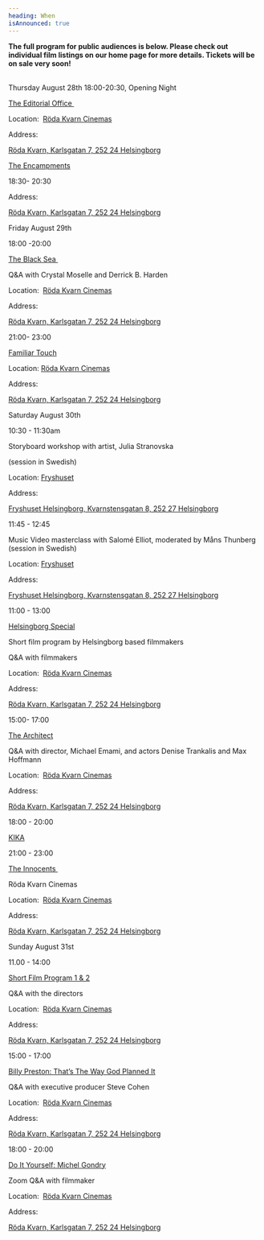 ```yaml
---
heading: When
isAnnounced: true
---
```

**The full program for public audiences is below. Please check out individual film listings on our home page for more details. Tickets will be on sale very soon!**

\
Thursday August 28th 18:00-20:30, Opening Night

[The Editorial Office ](https://gasebackfilmfestival.com/movies/the-editorial-office)

Location:  [Röda Kvarn Cinemas](https://www.biorodakvarn.se/)

Address: 

[Röda Kvarn, Karlsgatan 7, 252 24 Helsingborg](https://share.google/01wnhQl2tUWUOeZ1Y)



[T﻿he Encampments](https://gasebackfilmfestival.com/movies/the-encampments)

18:30- 20:30

Address: 

[Röda Kvarn, Karlsgatan 7, 252 24 Helsingborg](https://share.google/01wnhQl2tUWUOeZ1Y)

[](https://gasebackfilmfestival.com/movies/the-encampments)

Friday August 29th 

18:00 -20:00 

[The Black Sea ](https://gasebackfilmfestival.com/movies/the-black-sea)

Q&A with Crystal Moselle and Derrick B. Harden

Location:  [Röda Kvarn Cinemas](https://www.biorodakvarn.se/)

Address: 

[Röda Kvarn, Karlsgatan 7, 252 24 Helsingborg](https://share.google/01wnhQl2tUWUOeZ1Y)



21:00- 23:00

[Familiar Touch](https://gasebackfilmfestival.com/movies/familiar-touch)

[](https://gasebackfilmfestival.com/movies/familiar-touch)Location: [Röda Kvarn Cinemas](https://www.biorodakvarn.se/)

Address: 

[Röda Kvarn, Karlsgatan 7, 252 24 Helsingborg](https://share.google/01wnhQl2tUWUOeZ1Y)



Saturday August 30th

10:30 - 11:30am

Storyboard workshop with artist, Julia Stranovska 

(session in Swedish)

Location: [Fryshuset](https://fryshuset.se/plats/helsingborg)

Address: 

[Fryshuset Helsingborg, Kvarnstensgatan 8, 252 27 Helsingborg](https://share.google/JeBv6qHW0fIsFDNmD)

11:45 - 12:45 

Music Video masterclass with Salomé Elliot, moderated by Måns Thunberg\
(session in Swedish)

Location: [Fryshuset](https://fryshuset.se/plats/helsingborg)

Address: 

[Fryshuset Helsingborg, Kvarnstensgatan 8, 252 27 Helsingborg](https://share.google/JeBv6qHW0fIsFDNmD)

11:00 - 13:00

[Helsingborg Special](https://gasebackfilmfestival.com/movies)

Short film program by Helsingborg based filmmakers

Q&A with filmmakers 

Location:  [Röda Kvarn Cinemas](https://www.biorodakvarn.se/)

Address: 

[Röda Kvarn, Karlsgatan 7, 252 24 Helsingborg](https://share.google/01wnhQl2tUWUOeZ1Y)

15:00- 17:00 

[The Architect](https://gasebackfilmfestival.com/movies/the-architect)

[](https://gasebackfilmfestival.com/movies/the-architect)Q&A with director, Michael Emami, and actors Denise Trankalis and Max Hoffmann

Location:  [Röda Kvarn Cinemas](https://www.biorodakvarn.se/)

Address: 

[Röda Kvarn, Karlsgatan 7, 252 24 Helsingborg](https://share.google/01wnhQl2tUWUOeZ1Y)

18:00 - 20:00 

[K﻿IKA](https://gasebackfilmfestival.com/movies/kika) 

21:00 - 23:00 

[The Innocents ](https://gasebackfilmfestival.com/movies/the-innocents)

Röda Kvarn Cinemas

Location:  [Röda Kvarn Cinemas](https://www.biorodakvarn.se/)

Address: 

[Röda Kvarn, Karlsgatan 7, 252 24 Helsingborg](https://share.google/01wnhQl2tUWUOeZ1Y)



Sunday August 31st

11.00 - 14:00

[Short Film Program 1 & 2](https://gasebackfilmfestival.com/movies)

Q&A with the directors 

Location:  [Röda Kvarn Cinemas](https://www.biorodakvarn.se/)

Address: 

[Röda Kvarn, Karlsgatan 7, 252 24 Helsingborg](https://share.google/01wnhQl2tUWUOeZ1Y)

15:00 - 17:00 

[Billy Preston: That’s The Way God Planned It](https://gasebackfilmfestival.com/movies/billy-preston-thats-the-way-god-planned-it)

[](https://gasebackfilmfestival.com/movies/billy-preston-thats-the-way-god-planned-it)Q&A with executive producer Steve Cohen

Location:  [Röda Kvarn Cinemas](https://www.biorodakvarn.se/)

Address: 

[Röda Kvarn, Karlsgatan 7, 252 24 Helsingborg](https://share.google/01wnhQl2tUWUOeZ1Y)

18:00 - 20:00

[Do It Yourself: Michel Gondry](https://gasebackfilmfestival.com/movies/michel-gondry-do-it-yourself)

Zoom Q&A with filmmaker 

Location:  [Röda Kvarn Cinemas](https://www.biorodakvarn.se/)

Address: 

[Röda Kvarn, Karlsgatan 7, 252 24 Helsingborg](https://share.google/01wnhQl2tUWUOeZ1Y)